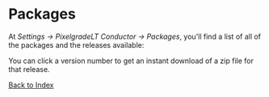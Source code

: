 # Packages

At _Settings &rarr; PixelgradeLT Conductor &rarr; Packages_, you'll find a list of all of the packages and the releases available:

You can click a version number to get an instant download of a zip file for that release.

[Back to Index](index.md)
